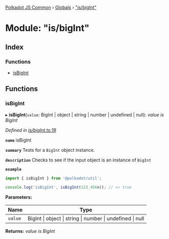 [Polkadot JS Common](../README.md) › [Globals](../globals.md) › ["is/bigInt"](_is_bigint_.md)

# Module: "is/bigInt"

## Index

### Functions

* [isBigInt](_is_bigint_.md#isbigint)

## Functions

###  isBigInt

▸ **isBigInt**(`value`: BigInt | object | string | number | undefined | null): *value is BigInt*

*Defined in [is/bigInt.ts:19](https://github.com/polkadot-js/common/blob/adb1c1fe/packages/util/src/is/bigInt.ts#L19)*

**`name`** isBigInt

**`summary`** Tests for a `BigInt` object instance.

**`description`** 
Checks to see if the input object is an instance of `BigInt`

**`example`** 
<BR>

```javascript
import { isBigInt } from '@polkadot/util';

console.log('isBigInt', isBigInt(123_456n)); // => true
```

**Parameters:**

Name | Type |
------ | ------ |
`value` | BigInt &#124; object &#124; string &#124; number &#124; undefined &#124; null |

**Returns:** *value is BigInt*

